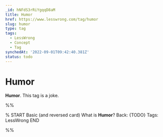 ```yaml
---
_id: hNFdS3rRiYgqqD8aM
title: Humor
href: https://www.lesswrong.com/tag/humor
slug: humor
type: tag
tags:
  - LessWrong
  - Concept
  - Tag
synchedAt: '2022-09-01T09:42:40.381Z'
status: todo
---
```


# Humor

**Humor**. This tag is a joke.


%%

% START
Basic (and reversed card)
What is **Humor**?
Back: {TODO}
Tags: LessWrong
END

%%
	
